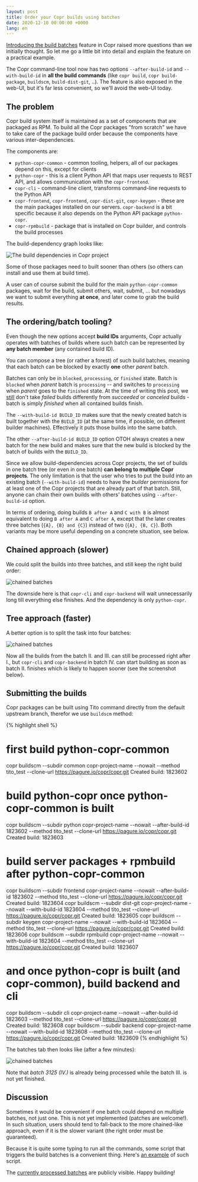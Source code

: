 ```yaml
---
layout: post
title: Order your Copr builds using batches
date: 2020-12-10 00:00:00 +0000
lang: en
---
```


[Introducing the build batches][bb] feature in Copr raised more questions than
we initially thought.  So let me go a little bit into detail and explain the
feature on a practical example.

The Copr command-line tool now has two options `--after-build-id` and
`--with-build-id` in **all the build commands** (like `copr build`, `copr
build-package`, `buildscm`, `build-dist-git`, ..).  The feature is also exposed
in the web-UI, but it's far less convenient, so we'll avoid the web-UI today.


The problem
-----------

Copr build system itself is maintained as a set of components that are
packaged as RPM.  To build all the Copr packages "from scratch" we have to take
care of the package build order because the components have various
inter-dependencies.

The components are:

- `python-copr-common` - common tooling, helpers, all of our packages depend on
  this, except for clients
- `python-copr` - this is a client Python API that maps user requests to REST
  API, and allows communication with the `copr-frontend`.
- `copr-cli` - command-line client, transforms command-line requests to
  the Python API
- `copr-frontend`, `copr-frontend`, `copr-dist-git`, `copr-keygen` - these are
  the main packages installed on our servers.  `copr-backend` is a bit specific
  because it also depends on the Python API package `python-copr`.
- `copr-rpmbuild` - package that is installed on Copr builder, and controls the
  build processes

The build-dependency graph looks like:

![The build dependencies in Copr project](/images/build-ordering-by-batches/project-deps.png)

Some of those packages need to built sooner than others (so others can install
and use them at build time).

A user can of course submit the build for the main `python-copr-common` packages,
wait for the build, submit others, wait, submit, ... but nowadays we want to
submit everything **at once**, and later come to grab the build results.

The ordering/batch tooling?
---------------------------

Even though the new options accept **build IDs** arguments, Copr actually
operates with batches of builds where such batch can be represented by
**any batch member** (any contained build ID).

You can compose a tree (or rather a forest) of such build batches, meaning that
each batch can be blocked by exactly **one** other *parent* batch.

Batches can only be in `blocked`, `processing`, or `finished` state.  Batch is
`blocked` when *parent* batch is `processing` -- and switches to `processing`
when *parent* goes to the `finished` state.  At the time of writing this post,
we [still][proposal] don't take *failed* builds differently from *succeeded* or
*canceled* builds - batch is simply *finished* when all contained builds
finish.

The `--with-build-id BUILD_ID` makes sure that the newly created batch is built
together  with the `BUILD_ID` (at the same time, if possible, on different
builder machines).  Effectively it puts those builds into the same batch.

The other `--after-build-id BUILD_ID` option OTOH always creates a new batch for
the new build and makes sure that the new build is blocked by the batch of
builds with the `BUILD_ID`.

Since we allow build-dependencies across Copr projects, the set of builds in one
batch tree (or even in one batch) **can belong to multiple Copr projects**.  The
only limitation is that the user who tries to put the build into an existing batch
(`--with-build-id`) needs to have the *builder* permissions for at least one of
the Copr projects that are already part of that batch.  Still, anyone can chain
their own builds with others' batches using `--after-build-id` option.

In terms of ordering, doing builds `B after A` and `C with B` is almost
equivalent to doing `B after A` and `C after A`, except that the later creates
three batches (`{A}, {B} and {C}`) instead of two (`{A}, {B, C}`).  Both
variants may be more useful depending on a concrete situation, see below.


Chained approach (slower)
-------------------------

We could split the builds into three batches, and still keep the right build
order:

![chained batches](/images/build-ordering-by-batches/chained.png)

The downside here is that `copr-cli` and `copr-backend` will wait unnecessarily
long till everything else finishes.  And the dependency is only `python-copr`.


Tree approach (faster)
-------------------------

A better option is to split the task into four batches:

![chained batches](/images/build-ordering-by-batches/tree.png)

Now all the builds from the batch II. and III. can still be processed right
after I., but `copr-cli` and `copr-backend` in batch IV. can start building as
soon as batch II. finishes which is likely to happen sooner (see the screenshot
below).


Submitting the builds
--------------------

Copr packages can be built using Tito command directly from the default upstream
branch, therefor we use `buildscm` method:

{% highlight shell %}
# first build python-copr-common
copr buildscm --subdir common   copr-project-name --nowait --method tito_test --clone-url https://pagure.io/copr/copr.git
Created build: 1823602

# build python-copr once python-copr-common is built
copr buildscm --subdir python   copr-project-name --nowait --after-build-id 1823602 --method tito_test --clone-url https://pagure.io/copr/copr.git
Created build: 1823603

# build server packages + rpmbuild after python-copr-common
copr buildscm --subdir frontend copr-project-name --nowait --after-build-id 1823602 --method tito_test --clone-url https://pagure.io/copr/copr.git
Created build: 1823604
copr buildscm --subdir dist-git copr-project-name --nowait --with-build-id 1823604 --method tito_test --clone-url https://pagure.io/copr/copr.git
Created build: 1823605
copr buildscm --subdir keygen   copr-project-name --nowait --with-build-id 1823604 --method tito_test --clone-url https://pagure.io/copr/copr.git
Created build: 1823606
copr buildscm --subdir rpmbuild copr-project-name --nowait --with-build-id 1823604 --method tito_test --clone-url https://pagure.io/copr/copr.git
Created build: 1823607

# and once python-copr is built (and copr-common), build backend and cli
copr buildscm --subdir cli      copr-project-name --nowait --after-build-id 1823603 --method tito_test --clone-url https://pagure.io/copr/copr.git
Created build: 1823608
copr buildscm --subdir backend  copr-project-name --nowait --with-build-id 1823608 --method tito_test --clone-url https://pagure.io/copr/copr.git
Created build: 1823609
{% endhighlight %}


The batches tab then looks like (after a few minutes):

![chained batches](/images/build-ordering-by-batches/batches.png)

Note that *batch 3125 (IV.)* is already being processed while the batch III. is
not yet finished.

Discussion
----------

Sometimes it would be convenient if one batch could depend on multiple batches,
not just one.  This is not yet implemented (patches are welcome!).  In such
situation, users should tend to fall-back to the more chained-like approach, even if
it is the slower variant (the right order must be guaranteed).

Because it is quite some typing to run all the commands, some script that
triggers the build batches is a convenient thing.  Here's [an
example][example-script] of such script.

The [currently processed batches][actual-batches] are publicly visible.  Happy
building!

[proposal]: https://pagure.io/copr/copr/issue/1563
[bb]: https://docs.pagure.org/copr.copr/release-notes/2020-11-13.html#build-batches
[actual-batches]: https://copr.fedorainfracloud.org/status/batches/
[example-script]: https://pagure.io/copr/copr/blob/master/f/build_aux/rebuild-copr-stack
